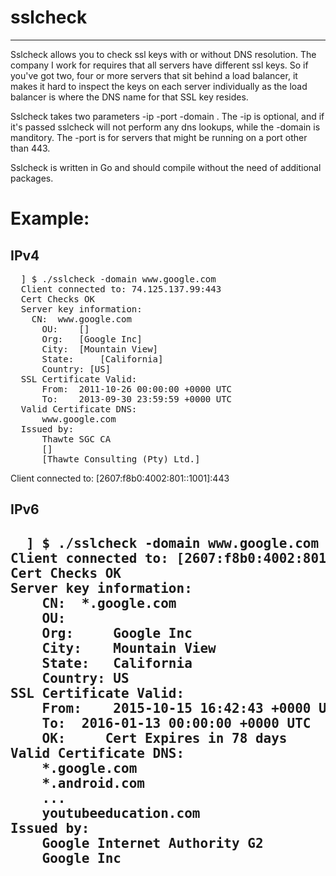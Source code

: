 <h1>sslcheck</h1>
<hr>

Sslcheck allows you to check ssl keys with or without DNS resolution. The company I work for requires that all servers
have different ssl keys.  So if you've got two, four or more servers that sit behind a load balancer, it makes it hard
to inspect the keys on each server individually as the load balancer is where the DNS name for that SSL key resides.

Sslcheck takes two parameters -ip <ip address> -port <port> -domain <dns name>.  The -ip is optional, and if it's passed sslcheck will not
perform any dns lookups, while the -domain is manditory. The -port is for servers that might be running on a port other than 443.

Sslcheck is written in Go and should compile without the need of additional packages.
<h1>Example:</h1>
<h2>IPv4</h2>
<pre>
  ] $ ./sslcheck -domain www.google.com
  Client connected to: 74.125.137.99:443
  Cert Checks OK
  Server key information:
    CN:	 www.google.com
	  OU:	 []
	  Org:	 [Google Inc]
	  City:	 [Mountain View]
	  State:	 [California]
	  Country: [US]
  SSL Certificate Valid:
	  From:	 2011-10-26 00:00:00 +0000 UTC
	  To:	 2013-09-30 23:59:59 +0000 UTC
  Valid Certificate DNS:
	  www.google.com
  Issued by:
	  Thawte SGC CA
	  []
	  [Thawte Consulting (Pty) Ltd.]</pre>Client connected to: [2607:f8b0:4002:801::1001]:443
</pre>
<h2>IPv6<h2>
<pre>
  ] $ ./sslcheck -domain www.google.com
Client connected to: [2607:f8b0:4002:801::1001]:443
Cert Checks OK
Server key information:
	CN:	 *.google.com
	OU:	 
	Org:	 Google Inc
	City:	 Mountain View
	State:	 California
	Country: US
SSL Certificate Valid:
	From:	 2015-10-15 16:42:43 +0000 UTC
	To:	 2016-01-13 00:00:00 +0000 UTC
	OK: 	Cert Expires in 78 days
Valid Certificate DNS:
	*.google.com
	*.android.com
	...
	youtubeeducation.com
Issued by:
	Google Internet Authority G2
	Google Inc
<pre>
